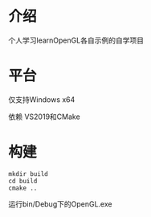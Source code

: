 

# 介绍

个人学习learnOpenGL各自示例的自学项目

# 平台

仅支持Windows  x64

依赖 VS2019和CMake

# 构建

```
mkdir build
cd build
cmake ..
```

运行bin/Debug下的OpenGL.exe